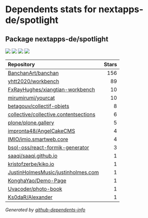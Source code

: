 # Dependents stats for nextapps-de/spotlight

## Package nextapps-de/spotlight

[![](https://img.shields.io/static/v1?label=Used%20by&message=16&color=informational&logo=slickpic)](https://github.com/nextapps-de/spotlight/network/dependents)
[![](https://img.shields.io/static/v1?label=Used%20by%20(public)&message=16&color=informational&logo=slickpic)](https://github.com/nextapps-de/spotlight/network/dependents)
[![](https://img.shields.io/static/v1?label=Used%20by%20(private)&message=-16&color=informational&logo=slickpic)](https://github.com/nextapps-de/spotlight/network/dependents)
[![](https://img.shields.io/static/v1?label=Used%20by%20(stars)&message=6&color=informational&logo=slickpic)](https://github.com/nextapps-de/spotlight/network/dependents)

| Repository | Stars  |
| :--------  | -----: |
|[BanchanArt/banchan](https://github.com/BanchanArt/banchan) | 156 |
|[yhtt2020/workbench](https://github.com/yhtt2020/workbench) | 89 |
|[FxRayHughes/xiangtian-workbench](https://github.com/FxRayHughes/xiangtian-workbench) | 10 |
|[mirumirumi/yourcat](https://github.com/mirumirumi/yourcat) | 10 |
|[betagouv/collectif-objets](https://github.com/betagouv/collectif-objets) | 8 |
|[collective/collective.contentsections](https://github.com/collective/collective.contentsections) | 6 |
|[plone/plone.gallery](https://github.com/plone/plone.gallery) | 5 |
|[impronta48/AngelCakeCMS](https://github.com/impronta48/AngelCakeCMS) | 4 |
|[IMIO/imio.smartweb.core](https://github.com/IMIO/imio.smartweb.core) | 4 |
|[bsol-oss/react-formik-generator](https://github.com/bsol-oss/react-formik-generator) | 3 |
|[saaqi/saaqi.github.io](https://github.com/saaqi/saaqi.github.io) | 1 |
|[kristofzerbe/kiko.io](https://github.com/kristofzerbe/kiko.io) | 1 |
|[JustinHolmesMusic/justinholmes.com](https://github.com/JustinHolmesMusic/justinholmes.com) | 1 |
|[KonghaYao/Demo-Page](https://github.com/KonghaYao/Demo-Page) | 1 |
|[Uvacoder/photo-book](https://github.com/Uvacoder/photo-book) | 1 |
|[Ks0daR/Alexander](https://github.com/Ks0daR/Alexander) | 1 |

_Generated by [github-dependents-info](https://github.com/nvuillam/github-dependents-info)_